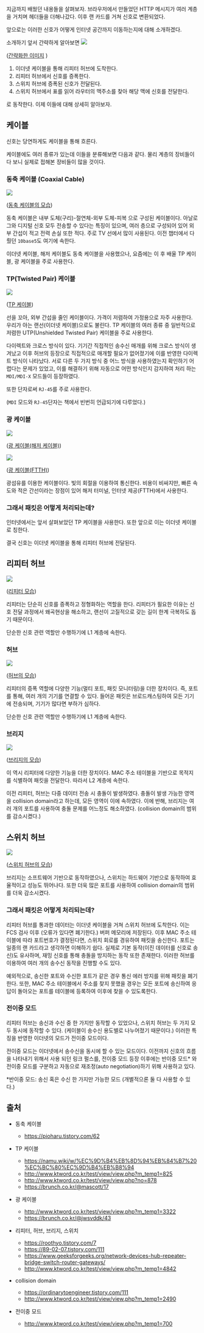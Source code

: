 지금까지 배웠던 내용들을 살펴보자. 브라우저에서 만들었던 HTTP 메시지가 여러 계층을 거치며 헤더들을 더해나갔다. 이후 랜 카드를 거쳐 신호로 변환되었다.

앞으로는 이러한 신호가 어떻게 인터넷 공간까지 이동하는지에 대해 소개하겠다.

소개하기 앞서 간략하게 알아보면
![](https://velog.velcdn.com/images/invidam/post/636c5b6a-4ce7-403e-b685-e89fec9f82be/image.png)

([간략화한 이미지](https://www.geeksforgeeks.org/network-devices-hub-repeater-bridge-switch-router-gateways/) )


1. 이더넷 케이블을 통해 리피터 허브에 도착한다.
2. 리피터 허브에서 신호를 증폭한다.
3. 스위치 허브에 증폭된 신호가 전달된다.
4. 스위치 허브에서 표를 읽어 라우터의 맥주소를 찾아 해당 맥에 신호를 전달한다.

로 동작한다. 이제 이들에 대해 상세히 알아보자.


## 케이블
신호는 당연하게도 케이블을 통해 흐른다. 

케이블에도 여러 종류가 있는데 이들을 분류해보면 다음과 같다. 물리 계층의 장비들이다 보니 실제로 접해본 장비들이 많을 것이다.

### 동축 케이블 (Coaxial Cable)
  ![](https://velog.velcdn.com/images/invidam/post/9280d0eb-a315-45d5-ae45-f7f099a34097/image.png)
  
  ([동축 케이블의 모습](https://www.cablewholesale.com/support/technical_articles/coaxial_cables.php))

동축 케이블은 내부 도체(구리)-절연체-외부 도체-피복 으로 구성된 케이블이다. 아날로그와 디지털 신호 모두 전송할 수 있다는 특징이 있으며, 여러 층으로 구성되어 있어 외부 간섭이 적고 전력 손실 또한 적다. 주로 TV 선에서 많이 사용된다. 이전 챕터에서 다뤘던 `10base5`도 여기에 속한다.

이더넷 케이블, 해저 케이블도 동축 케이블을 사용했으나, 요즘에는 이 후 배울 TP 케이블, 광 케이블을 주로 사용한다.
  

### TP(Twisted Pair) 케이블
![](https://velog.velcdn.com/images/invidam/post/a67b0c43-c49e-42ae-9049-b50669efca85/image.png)

([TP 케이블](https://exatek.co.kr/product/exa-cat5e-20m-utp%EB%9E%9C%EC%BC%80%EC%9D%B4%EB%B8%94-grey/1873/))


선을 꼬아, 외부 간섭을 줄인 케이블이다. 가격이 저렴하여 가정용으로 자주 사용한다. 우리가 아는 랜선(이더넷 케이블)으로도 불린다. TP 케이블의 여러 종류 중 일반적으로 저렴한 UTP(Unshielded Twisted Pair) 케이블을 주로 사용한다.

다이렉트와 크로스 방식이 있다. 기기간 직접적인 송수신 매개를 위해 크로스 방식이 생겨났고 이후 허브의 등장으로 직접적으로 매개할 필요가 없어졌기에 이를 반영한 다이렉트 방식이 나타났다. 서로 다른 두 가지 방식 중 어느 방식을 사용하였는지 확인하기 어렵다는 문제가 있었고, 이를 해결하기 위해 자동으로 어떤 방식인지 감지하여 처리 하는 `MDI/MDI-X` 모드들이 등장하였다.

또한 단자로써 `RJ-45`를 주로 사용한다.

(`MDI` 모드와 `RJ-45`단자는 책에서 빈번히 언급되기에 다루었다.)
  
### 광 케이블
![](https://velog.velcdn.com/images/invidam/post/a8ee7b49-03a9-4adb-af04-d4f59757a546/image.png)

([광 케이블(해저 케이블)](https://www.airtel.in/blog/business/how-invisible-submarine-cables-are-powering-global-communications-growth/))

![](https://velog.velcdn.com/images/invidam/post/0c018509-aed0-451c-8483-c5845a7845f8/image.png)

([광 케이블(FTTH)](![](https://velog.velcdn.com/images/invidam/post/5978f05b-6024-4ba2-812d-f2c810e77aad/image.png)
))

광섬유를 이용한 케이블이다. 빛의 회절을 이용하여 통신한다. 비용이 비싸지만, 빠른 속도와 적은 간선이라는 장점이 있어 해저 터미널, 인터넷 제공(FTTH)에서 사용한다.
  
### 그래서 패킷은 어떻게 처리되는데?
인터넷에서는 앞서 살펴보았던 TP 케이블을 사용한다. 또한 앞으로 이는 이더넷 케이블로 칭한다.

결국 신호는 이더넷 케이블을 통해 리피터 허브에 전달된다.
  
## 리피터 허브
![](https://velog.velcdn.com/images/invidam/post/63fc175a-bdfc-42f0-8c53-4bacf39a3abb/image.png)

([리피터 모습](https://www.delock.com/produkt/61690/merkmale.html))


리피터는 단순히 신호를 증폭하고 정형화하는 역할을 한다. 리피터가 필요한 이유는 신호 전달 과정에서 왜곡현상을 해소하고, 랜선이 고질적으로 갖는 길이 한계 극복하도 돕기 때문이다.

단순한 신호 관련 역할만 수행하기에 L1 계층에 속한다.

### 허브
![](https://velog.velcdn.com/images/invidam/post/96a07636-cfc5-4f3c-8994-47c4ce4446b4/image.png)

([허브의 모습](https://www.scaler.com/topics/computer-network/difference-between-hub-and-switch/))

리피터의 증폭 역할에 다양한 기능(멀티 포트, 패킷 모니터링)을 더한 장치이다. 즉, 포트를 통해, 여러 개의 기기를 연결할 수 있다. 들어온 패킷은 브로드캐스팅하여 모든 기기에 전송되며, 기기가 많다면 부하가 심하다. 


단순한 신호 관련 역할만 수행하기에 L1 계층에 속한다.

### 브리지
![](https://velog.velcdn.com/images/invidam/post/4900c1d1-1885-4a71-ae43-02480240266a/image.png)


([브리지의 모습](https://www.indiamart.com/proddetail/network-bridge-4688964788.html))

이 역시 리피터에 다양한 기능을 더한 장치이다. MAC 주소 테이블을 기반으로 목적지를 식별하여 패킷을 전달한다. 따라서 L2 계층에 속한다.

이전 리피터, 허브는 다중 데이터 전송 시 충돌이 발생하였다. 충돌이 발생 가능한 영역을 collision domain라고 하는데, 모든 영역이 이에 속하였다. 이에 반해, 브리지는 여러 개의 포트를 사용하여 충돌 문제를 어느정도 해소하였다. (collision domain의 범위를 감소시켰다.)

## 스위치 허브
![](https://velog.velcdn.com/images/invidam/post/ba7db61b-3a30-4a50-b5e3-c4edd6392b75/image.png)

([스위치 허브의 모습](https://www.scaler.com/topics/computer-network/difference-between-hub-and-switch/))

브리지는 소프트웨어 기반으로 동작하였으나, 스위치는 하드웨어 기반으로 동작하여 효율적이고 성능도 뛰어나다. 또한 더욱 많은 포트를 사용하여 collision domain의 범위를 더욱 감소시켰다.

### 그래서 패킷은 어떻게 처리되는데?

리피터 허브를 통과한 데이터는 이더넷 케이블을 거쳐 스위치 허브에 도착한다. 이는  FCS 검사 이후 (오류가 있다면 폐기한다.) 버퍼 메모리에 저장된다. 이후 MAC 주소 테이블에 따라 포트번호가 결정된다면, 스위치 회로를 경유하여 패킷을 송신한다. 포트는 일종의 랜 카드라고 생각하면 이해하기 쉽다. 실제로 기본 동작(이진 데이터를 신호로 송신)도 유사하며, 재밍 신호를 통해 충돌을 방지하는 동작 또한 존재한다. 이러한 허브를 이용하여 여러 개의 송수신 동작을 진행할 수도 있다.

예외적으로, 송신한 포트와 수신한 포트가 같은 경우 통신 에러 방지를 위해 패킷을 폐기한다. 또한, MAC 주소 테이블에서 주소를 찾지 못했을 경우는 모든 포트에 송신하여 응답이 돌아오는 포트를 테이블에 등록하여 이후에 찾을 수 있도록한다.

### 전이중 모드
리피터 허브는 송신과 수신 중 한 가지만 동작할 수 있었으나, 스위치 허브는 두 가지 모두 동시에 동작할 수 있다. (케이블이 송수신 용도별로 나누어졌기 때문이다.) 이러한 특징을 반영한 이더넷의 모드가 전이중 모드이다.

전이중 모드는 이더넷에서 송수신을 동시에 할 수 있는 모드이다. 이전까지 신호의 흐름을 나타내기 위해서 사용 되던 링크 펄스를, 전이중 모드 등장 이후에는 반이중 모드* 와 전이중 모드를 구분하고 자동으로 재조정(auto negotiation)하기 위해 사용하고 있다.

*반이중 모드: 송신 혹은 수신 한 가지만 가능한 모드 (개별적으론 둘 다 사용할 수 있다.)


## 출처


- 동축 케이블
  - https://pioharu.tistory.com/62

 - TP 케이블
   - https://namu.wiki/w/%EC%9D%B4%EB%8D%94%EB%84%B7%20%EC%BC%80%EC%9D%B4%EB%B8%94
   - http://www.ktword.co.kr/test/view/view.php?m_temp1=825
   - http://www.ktword.co.kr/test/view/view.php?no=878
   - https://brunch.co.kr/@mascott/17
- 광 케이블
  - http://www.ktword.co.kr/test/view/view.php?m_temp1=3322
  - https://brunch.co.kr/@jwsvddk/43
- 리피터, 허브, 브리지, 스위치
  - https://roothyo.tistory.com/7
  - https://89-02-07.tistory.com/111
  - https://www.geeksforgeeks.org/network-devices-hub-repeater-bridge-switch-router-gateways/
  - http://www.ktword.co.kr/test/view/view.php?m_temp1=4842
- collision domain
  - https://ordinarytoengineer.tistory.com/111
  - http://www.ktword.co.kr/test/view/view.php?m_temp1=2490
- 전이중 모드
  - http://www.ktword.co.kr/test/view/view.php?m_temp1=700
